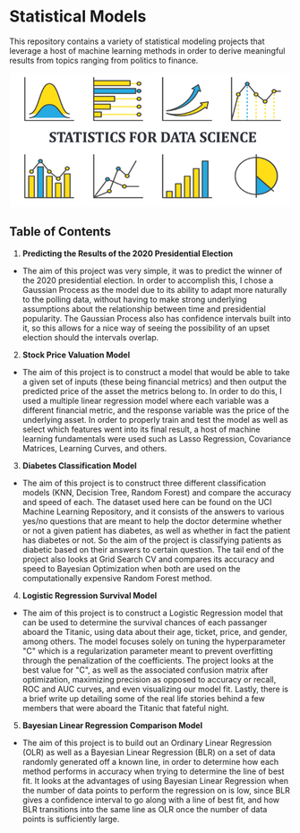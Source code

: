 # Statistical Models
This repository contains a variety of statistical modeling projects that leverage a host of machine learning methods in order to derive meaningful results from topics ranging from politics to finance. 

<p align="center">
  <img src="/images/Stat_Cover.png">
</p>

## Table of Contents
 
1. **Predicting the Results of the 2020 Presidential Election**
- The aim of this project was very simple, it was to predict the winner of the 2020 presidential election. In order to accomplish this, I chose a Gaussian Process as the model due to its ability to adapt more naturally to the polling data, without having to make strong underlying assumptions about the relationship between time and presidential popularity. The Gaussian Process also has confidence intervals built into it, so this allows for a nice way of seeing the possibility of an upset election should the intervals overlap.

2. **Stock Price Valuation Model**
- The aim of this project is to construct a model that would be able to take a given set of inputs (these being financial metrics) and then output the predicted price of the asset the metrics belong to. In order to do this, I used a multiple linear regression model where each variable was a different financial metric, and the response variable was the price of the underlying asset. In order to properly train and test the model as well as select which features went into its final result, a host of machine learning fundamentals were used such as Lasso Regression, Covariance Matrices, Learning Curves, and others.

3. **Diabetes Classification Model**
- The aim of this project is to construct three different classification models (KNN, Decision Tree, Random Forest) and compare the accuracy and speed of each. The dataset used here can be found on the UCI Machine Learning Repository, and it consists of the answers to various yes/no questions that are meant to help the doctor determine whether or not a given patient has diabetes, as well as whether in fact the patient has diabetes or not. So the aim of the project is classifying patients as diabetic based on their answers to certain question. The tail end of the project also looks at Grid Search CV and compares its accuracy and speed to Bayesian Optimization when both are used on the computationally expensive Random Forest method. 

4. **Logistic Regression Survival Model**
- The aim of this project is to construct a Logistic Regression model that can be used to determine the survival chances of each passanger aboard the Titanic, using data about their age, ticket, price, and gender, among others. The model focuses solely on tuning the hyperparameter "C" which is a regularization parameter meant to prevent overfitting through the penalization of the coefficients. The project looks at the best value for "C", as well as the associated confusion matrix after optimization, maximizing precision as opposed to accuracy or recall, ROC and AUC curves, and even visualizing our model fit. Lastly, there is a brief write up detailing some of the real life stories behind a few members that were aboard the Titanic that fateful night.

5. **Bayesian Linear Regression Comparison Model**
- The aim of this project is to build out an Ordinary Linear Regression (OLR) as well as a Bayesian Linear Regression (BLR) on a set of data randomly generated off a known line, in order to determine how each method performs in accuracy when trying to determine the line of best fit. It looks at the advantages of using Bayesian Linear Regression when the number of data points to perform the regression on is low, since BLR gives a confidence interval to go along with a line of best fit, and how BLR transitions into the same line as OLR once the number of data points is sufficiently large. 
